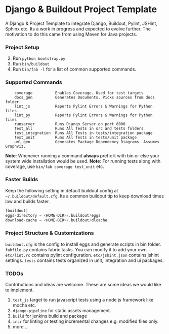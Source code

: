 Django &amp; Buildout Project Template
==============================================

A Django &amp; Project Template to integrate Django, Buildout, Pylint, JSHint, Sphinx etc. 
Its a work in progress and expected to evolve further. The motivation to do this came from
using Maven for Java projects.

### Project Setup
2. Run ```python bootstrap.py```
3. Run ```bin/buildout```
5. Run ```bin/fab -l``` for a list of common supported commands.


### Supported Commands

```
    coverage          Enables Coverage. Used for test targets
    docs_gen          Generates Documents. Picks sources from docs folder.
    lint_js           Reports Pylint Errors & Warnings for Python files
    lint_py           Reports Pylint Errors & Warnings for Python files
    runserver         Runs Django Server on port 8000
    test_all          Runs All Tests in src and tests folders
    test_integration  Runs All Tests in tests/integration package
    test_unit         Runs All Tests in tests/unit package
    uml_gen           Generates Package Dependency Diagrams. Assumes Graphviz.
```

**Note**: Whenever running a command **always** prefix it with bin or else your system wide installation would be used.
**Note**: For running tests along with coverage, use ```bin/fab coverage test_unit``` etc.

### Faster Builds

Keep the following setting in default buildout config at ```~/.buildout/default.cfg```.
Its a common buildout tip to keep download times low and builds faster.

```python
[buildout]
eggs-directory = <HOME-DIR>/.buildout/eggs
download-cache = <HOME-DIR>/.buildout/dlcache
```

### Project Structure & Customizations

```buildout.cfg``` is the config to install eggs and generate scripts in bin folder.
```fabfile.py``` contains fabric tasks. You can modify it to add your own.
```etc/lint.rc``` contains pylint configuration.
```etc/jshint.json``` contains jshint settings.
```tests``` contains tests organized in unit, integration and ui packages.


### TODOs
Contributions and ideas are welcome. These are some ideas we would like to implement.

1. ```test_js``` target to run javascript tests using a node js framework like mocha etc.
2. ```django-pipeline``` for static assets management.
3. ```build``` for jenkins build and package
4. ```incr``` for linting or testing incremental changes e.g. modified files only.
5. more ...
